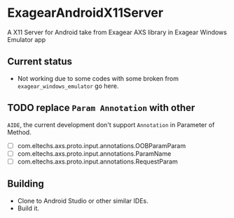 # ExagearAndroidX11Server
A X11 Server for Android take from Exagear AXS library in Exagear Windows Emulator app

## Current status
- Not working due to some codes with some broken from `exagear_windows_emulator` go here.

## TODO replace `Param Annotation` with other
`AIDE`, the current development don't support `Annotation` in Parameter of Method.
- [ ] com.eltechs.axs.proto.input.annotations.OOBParamParam
- [ ] com.eltechs.axs.proto.input.annotations.ParamName
- [ ] com.eltechs.axs.proto.input.annotations.RequestParam

## Building
- Clone to Android Studio or other similar IDEs.
- Build it.

